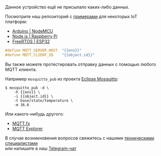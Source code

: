 
Данное устройство ещё не присылало каких-либо данных.

Посмотрите наш репозиторий с [примерами](https://github.com/Rightech/ric-examples/tree/master/mqtt#examples) для некоторых IoT платформ:

* [Arduino | NodeMCU](https://github.com/Rightech/ric-examples/tree/master/mqtt/arduino)
* [Node.js | Raspberry Pi](https://github.com/Rightech/ric-examples/blob/master/mqtt/nodejs)
* [FreeRTOS | ESP32](https://github.com/Rightech/ric-examples/blob/master/mqtt/freertos)

```c
#define MQTT_SERVER_HOST  "{{env}}"
#define MQTT_CLIENT_ID    "{{object.id}}"
```

Вы также можете протестировать отправку данных с помощью любого MQTT клиента.

Например `mosquitto_pub` из проекта [Eclipse Mosquitto](https://mosquitto.org/download/):

```console
$ mosquitto_pub -d \
    -h {{env}} \
    -i {{object.id}} \
    -t base/state/temperature \
    -m 36.6
```

Или какого-нибудь другого:
* [MQTT.fx](https://mqttfx.jensd.de/)
* [MQTT Explorer](https://mqtt-explorer.com/)


В случае возникновения вопросов свяжитесь с нашими [техническими специалистами](mailto:development@rightech.io?subject=Telematic%20protocols&body=Im%20interested%20in%20wialon%20devices)  
или напишите в наш [Telegram-чат](https://t.me/rightech_iot)
